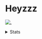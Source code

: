 # Heyzzz  

[![.](https://skillicons.dev/icons?i=js,java)](https://skillicons.dev)  

<details>
<summary>Stats</summary
<!--START_SECTION:waka-->

```txt
TypeScript   12 hrs 22 mins  █████████████████████▒░░░   85.45 %
CSS          1 hr 48 mins    ███░░░░░░░░░░░░░░░░░░░░░░   12.45 %
JavaScript   8 mins          ▒░░░░░░░░░░░░░░░░░░░░░░░░   01.01 %
JSON         7 mins          ▒░░░░░░░░░░░░░░░░░░░░░░░░   00.83 %
XML          2 mins          ░░░░░░░░░░░░░░░░░░░░░░░░░   00.26 %
```

<!--END_SECTION:waka-->
</details>

